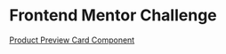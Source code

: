 # Frontend Mentor Challenge

[Product Preview Card Component](https://leocsdev.github.io/fe-mentor/ch01-product-preview-card/)
